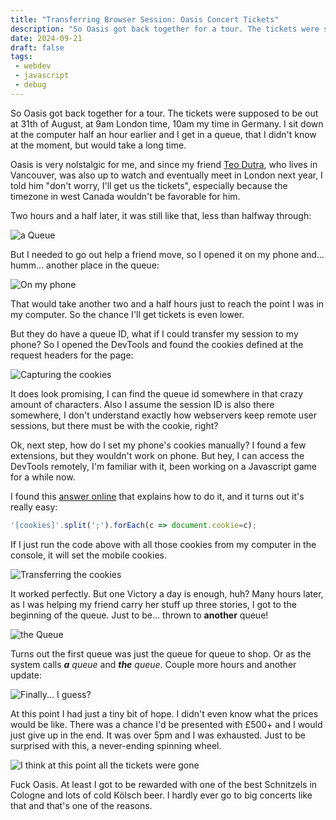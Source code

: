 ```yaml
---
title: "Transferring Browser Session: Oasis Concert Tickets"
description: "So Oasis got back together for a tour. The tickets were supposed to be out at 31th of August, at 9am London time, 10am my time in Germany. I sit down at the computer half an hour earlier and I get in a queue, that I didn't know at the moment, but would take a long time."
date: 2024-09-21
draft: false
tags:
 - webdev
 - javascript
 - debug
---
```


So Oasis got back together for a tour. The tickets were supposed to be out at 31th of August, at 9am London time, 10am my time in Germany. I sit down at the computer half an hour earlier and I get in a queue, that I didn't know at the moment, but would take a long time.

Oasis is very nolstalgic for me, and since my friend [Teo Dutra](https://teodutra.com/), who lives in Vancouver, was also up to watch and eventually meet in London next year, I told him "don't worry, I'll get us the tickets", especially because the timezone in west Canada wouldn't be favorable for him.

Two hours and a half later, it was still like that, less than halfway through:

![_a Queue_](images/oasis_queue.png)
 
 But I needed to go out help a friend move, so I opened it on my phone and... humm... another place in the queue:

![On my phone](images/oasis_queue2.png)

That would take another two and a half hours just to reach the point I was in my computer. So the chance I'll get tickets is even lower.

But they do have a queue ID, what if I could transfer my session to my phone? So I opened the DevTools and found the cookies defined at the request headers for the page:

![Capturing the cookies](images/oasis_cookie.png)

It does look promising, I can find the queue id somewhere in that crazy amount of characters. Also I assume the session ID is also there somewhere, I don't understand exactly how webservers keep remote user sessions, but there must be with the cookie, right?

Ok, next step, how do I set my phone's cookies manually? I found a few extensions, but they wouldn't work on phone. But hey, I can access the DevTools remotely, I'm familiar with it, been working on a Javascript game for a while now. 

I found this [answer online](https://superuser.com/questions/186609/how-do-i-transfer-copy-cookies-from-one-browser-to-another-or-same-browser-fro) that explains how to do it, and it turns out it's really easy:

```javascript
'[cookies]'.split(';').forEach(c => document.cookie=c);
```

If I just run the code above with all those cookies from my computer in the console, it will set the mobile cookies.

![Transferring the cookies](images/oasis_cookie2.png)

It worked perfectly. But one Victory a day is enough, huh? Many hours later, as I was helping my friend carry her stuff up three stories, I got to the beginning of the queue. Just to be... thrown to **another** queue!

![_the Queue_](images/oasis_second_queue.png)

Turns out the first queue was just the queue for queue to shop. Or as the system calls _**a** queue_ and _**the** queue_. Couple more hours and another update:

![Finally... I guess?](images/oasis_second_queue2.png)

At this point I had just a tiny bit of hope. I didn't even know what the prices would be like. There was a chance I'd be presented with £500+ and I would just give up in the end. It was over 5pm and I was exhausted. Just to be surprised with this, a never-ending spinning wheel.

![I think at this point all the tickets were gone](images/oasis_loading.png)

Fuck Oasis. At least I got to be rewarded with one of the best Schnitzels in Cologne and lots of cold Kölsch beer. I hardly ever go to big concerts like that and that's one of the reasons.
